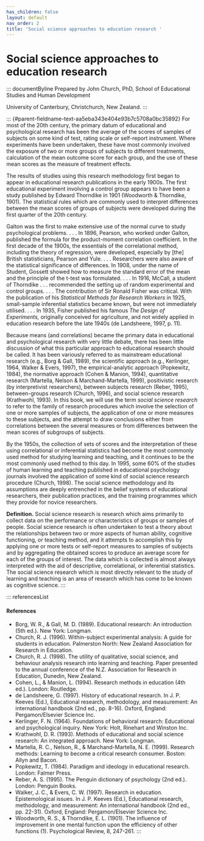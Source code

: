 ```yaml
---
has_children: false
layout: default
nav_order: 2
title: 'Social science approaches to education research '
---
```

# Social science approaches to education research 


::: documentByline
Prepared by John Church, PhD, School of Educational Studies and Human
Development

University of Canterbury, Christchurch, New Zealand.
:::

::: {#parent-fieldname-text-aa5eba343e404e93b7c5708a0bc35892}
For most of the 20th century, the primary datum of educational and
psychological research has been the average of the scores of samples of
subjects on some kind of test, rating scale or self-report instrument.
Where experiments have been undertaken, these have most commonly
involved the exposure of two or more groups of subjects to different
treatments, calculation of the mean outcome score for each group, and
the use of these mean scores as the measure of treatment effects.

The results of studies using this research methodology first began to
appear in educational research publications in the early 1900s. The
first educational experiment involving a control group appears to have
been a study published by Edward Thorndike in 1901 (Woodworth &
Thorndike, 1901). The statistical rules which are commonly used to
interpret differences between the mean scores of groups of subjects were
developed during the first quarter of the 20th century.

Galton was the first to make extensive use of the normal curve to study
psychological problems. . . . In 1896, Pearson, who worked under Galton,
published the formula for the product-moment correlation coefficient. In
the first decade of the 1900s, the essentials of the correlational
method, including the theory of regression, were developed, especially
by \[the\] British statisticians, Pearson and Yule. . . . Researchers
were also aware of the statistical significance of differences. In 1908,
under the name of Student, Gossett showed how to measure the standard
error of the mean and the principle of the t-test was formulated. . . .
In 1916, McCall, a student of Thorndike . . . recommended the setting up
of random experimental and control groups. . . . The contribution of Sir
Ronald Fisher was critical. With the publication of his *Statistical
Methods for Research Workers* in 1925, small-sample inferential
statistics became known, but were not immediately utilised. . . . In
1935, Fisher published his famous *The Design of Experiments,*
originally conceived for agriculture, and not widely applied in
education research before the late 1940s (de Landsheere, 1997, p. 11).

Because means (and correlations) became the primary data in educational
and psychological research with very little debate, there has been
little discussion of what this particular approach to educational
research should be called. It has been variously referred to as
mainstream educational research (e.g., Borg & Gall, 1989), the
scientific approach (e.g., Kerlinger, 1964, Walker & Evers, 1997), the
empirical-analytic approach (Popkewitz, 1984), the normative approach
(Cohen & Manion, 1994), quantitative research (Martella, Nelson &
Marchand-Martella, 1999), positivistic research (by interpretivist
researchers), between subjects research (Reber, 1995), between-groups
research (Church, 1996), and social science research (Krathwohl, 1993).
In this book, we will use the term *social science research* to refer to
the family of research procedures which involve the selection of one or
more samples of subjects, the application of one or more measures to
these subjects, and the attempt to draw conclusions either from
correlations between the several measures or from differences between
the mean scores of subgroups of subjects.

By the 1950s, the collection of sets of scores and the interpretation of
these using correlational or inferential statistics had become the most
commonly used method for studying learning and teaching, and it
continues to be the most commonly used method to this day. In 1995, some
60% of the studies of human learning and teaching published in
educational psychology journals involved the application of some kind of
social science research procedure (Church, 1998). The social science
methodology and its assumptions are deeply entrenched in the belief
systems of educational researchers, their publication practices, and the
training programmes which they provide for novice researchers.

**Definition.** Social science research is research which aims primarily
to collect data on the performance or characteristics of groups or
samples of people. Social science research is often undertaken to test a
theory about the relationships between two or more aspects of human
ability, cognitive functioning, or teaching method, and it attempts to
accomplish this by applying one or more tests or self-report measures to
samples of subjects and by aggregating the obtained scores to produce an
average score for each of the groups of interest. The data which is
collected is almost always interpreted with the aid of descriptive,
correlational, or inferential statistics. The social science research
which is most directly relevant to the study of learning and teaching is
an area of research which has come to be known as cognitive science.
:::

::: referencesList
#### References

-   Borg, W. R., & Gall, M. D. (1989). Educational research: An
    introduction (5th ed.). New York: Longman.
-   Church, R. J. (1996). Within-subject experimental analysis: A guide
    for students in education. Palmerston North: New Zealand Association
    for Research in Education.
-   Church, R. J. (1998). The utility of qualitative, social science,
    and behaviour analysis research into learning and teaching. Paper
    presented to the annual conference of the N.Z. Association for
    Research in Education, Dunedin, New Zealand.
-   Cohen, L., & Manion, L. (1994). Research methods in education (4th
    ed.). London: Routledge.
-   de Landsheere, G. (1997). History of educational research. In J. P.
    Keeves (Ed.), Educational research, methodology, and measurement: An
    international handbook (2nd ed., pp. 8-16). Oxford, England:
    Pergamon/Elsevier Science Inc.
-   Kerlinger, F. N. (1964). Foundations of behavioral research:
    Educational and psychological inquiry. New York: Holt, Rinehart and
    Winston Inc.
-   Krathwohl, D. R. (1993). Methods of educational and social science
    research: An integrated approach. New York: Longman.
-   Martella, R. C., Nelson, R., & Marchand-Martella, N. E. (1999).
    Research methods: Learning to become a critical research consumer.
    Boston: Allyn and Bacon.
-   Popkewitz, T. (1984). Paradigm and ideology in educational research.
    London: Falmer Press.
-   Reber, A. S. (1995). The Penguin dictionary of psychology (2nd ed.).
    London: Penguin Books.
-   Walker, J. C., & Evers, C. W. (1997). Research in education.
    Epistemological issues. In J. P. Keeves (Ed.), Educational research,
    methodology, and measurement: An international handbook (2nd ed.,
    pp. 22-31). Oxford, England: Pergamon/Elsevier Science Inc.
-   Woodworth, R. S., & Thorndike, E. L. (1901). The influence of
    improvement in one mental function upon the efficiency of other
    functions (1). Psychological Review, 8, 247-261.
:::

